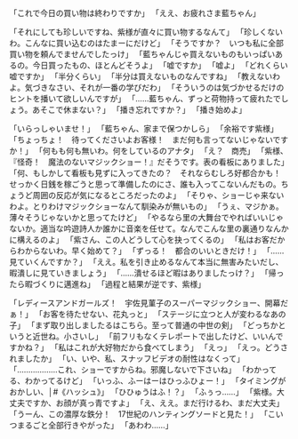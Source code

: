 「これで今日の買い物は終わりですか」
「ええ、お疲れさま藍ちゃん」

「それにしても珍しいですね、紫様が直々に買い物するなんて」
「珍しくないわ。こんなに買い込むのはたまーにだけど」
「そうですか？　いつも私に全部買い物を頼んでませんでしたっけ」
「藍ちゃんじゃ買えないものもいっぱいあるの。今日買ったもの、ほとんどそうよ」
「嘘ですか」
「嘘よ」
「どれくらい嘘ですか」
「半分くらい」
「半分は買えないものなんですね」
「教えないわよ。気づきなさい、それが一番の学びだわ」
「そういうのは気づかせるだけのヒントを播いて欲しいんですが」
「……藍ちゃん、ずっと荷物持って疲れたでしょう。あそこで休まない？」
「播き忘れですか？」
「播き始めよ」

「いらっしゃいませ！」
「藍ちゃん、家まで保つかしら」
「余裕です紫様」
「ちょっちょ！　待ってくださいよお客様！　まだ何も言ってないじゃないですか！」
「何もも何も無いわ。何をしているのアナタ」
「え？　商売」
「紫様、『怪奇！　魔法のないマジックショー！』だそうです。表の看板にありました」
「何、もしかして看板も見ずに入ってきたの？　それならむしろ好都合かも！　せっかく日銭を稼ごうと思って準備したのにさ、誰も入ってこないんだもの。ちょうど周囲の反応が気になるところだったのよ」
「そりゃ、ショーじゃ来ないわよ。とりわけマジックショーなんて馴染みが無いもの」
「うぇ、マジかぁ。薄々そうじゃないかと思ってたけど」
「やるなら里の大舞台でやればいいじゃないか。適当な吟遊詩人か誰かに音楽を任せて。なんでこんな里の裏通りなんかに構えるのよ」
「紫さん、この人どうして心を抉ってくるの」
「私はお客だからわからないわ。早く始めて？」
「ずっる！　都合のいいときだけ！」
「……見ていくんですか？」
「ええ。私を引き止めるなんて本当に無害みたいだし、暇潰しに見ていきましょう」
「……潰せるほど暇はありましたっけ？」
「帰ったら暇づくりに邁進ね」
「過程と結果が逆です、紫様」

「レディースアンドガールズ！　宇佐見菫子のスーパーマジックショー、開幕だぁ！」
「お客を待たせない、花丸っと」
「ステージに立つと人が変わるなあの子」
「まず取り出しましたるはこちら。至って普通の中世の剣」
「どっちかというと近世ね。小さいし」
「前フリもなくテレポートで出したけど、いいんですかね？」
「私はこれが大好物だから食べてしまう」
「えっ」
「えっ。どうされましたか」
「い、いや、私、スナッフビデオの耐性はなくって」
「………………これ、ショーですからね。邪魔しないで下さいね」
「わかってる、わかってるけど」
「いっふ、ふーはーはひっふひょー！」
「タイミングがおかしい、│#《ハッシュ》」
「ひひゅうはふ！？」
「ふぅっ……」
「紫様。大丈夫ですか、お顔が真っ青ですよ」
「え、ええ。まだ行けるわ、まだ大丈夫」
「うーん、この濃厚な鉄分！　17世紀のハンティングソードと見た！」
「こいつまるごと全部行きやがった」
「あわわ……」






